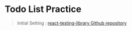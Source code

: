 # Todo List Practice

> Initial Setting : [react-testing-library Github repository](https://github.com/p-acid/react-tdd-practice/tree/main/react-testing-library)
